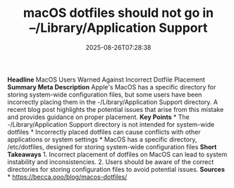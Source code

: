 ﻿---
title: "macOS dotfiles should not go in –/Library/Application Support"
date: "2025-08-26T07:28:38"
category: "Markets"
summary: ""
slug: "macos dotfiles should not go in libraryapplication support"
source_urls:
  - "https://becca.ooo/blog/macos-dotfiles/"
seo:
  title: "macOS dotfiles should not go in –/Library/Application Support | Hash n Hedge"
  description: ""
  keywords: ["news", "markets", "brief"]
---
**Headline** MacOS Users Warned Against Incorrect Dotfile Placement  **Summary Meta Description** Apple's MacOS has a specific directory for storing system-wide configuration files, but some users have been incorrectly placing them in the -/Library/Application Support directory. A recent blog post highlights the potential issues that arise from this mistake and provides guidance on proper placement.  **Key Points**  * The -/Library/Application Support directory is not intended for system-wide dotfiles * Incorrectly placed dotfiles can cause conflicts with other applications or system settings * MacOS has a specific directory, /etc/dotfiles, designed for storing system-wide configuration files  **Short Takeaways**  1. Incorrect placement of dotfiles on MacOS can lead to system instability and inconsistencies. 2. Users should be aware of the correct directories for storing configuration files to avoid potential issues.  **Sources** * https://becca.ooo/blog/macos-dotfiles/ 
